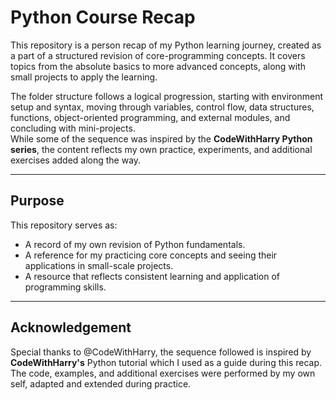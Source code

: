 # Python Course Recap

This repository is a person recap of my Python learning journey, created as a part of a structured revision of core-programming concepts.
It covers topics from the absolute basics to more advanced concepts, along with small projects to apply the learning.

The folder structure follows a logical progression, starting with environment setup and syntax, moving through variables, control flow, data structures, functions, object-oriented programming, and external modules, and concluding with mini-projects.  
While some of the sequence was inspired by the **CodeWithHarry Python series**, the content reflects my own practice, experiments, and additional exercises added along the way.

---

## Purpose

This repository serves as:
- A record of my own revision of Python fundamentals.
- A reference for my practicing core concepts and seeing their applications in small-scale projects.
- A resource that reflects consistent learning and application of programming skills.

---

## Acknowledgement

Special thanks to @CodeWithHarry, the sequence followed is inspired by **CodeWithHarry's** Python tutorial which I used as a guide during this recap.
The code, examples, and additional exercises were performed by my own self, adapted and extended during practice.